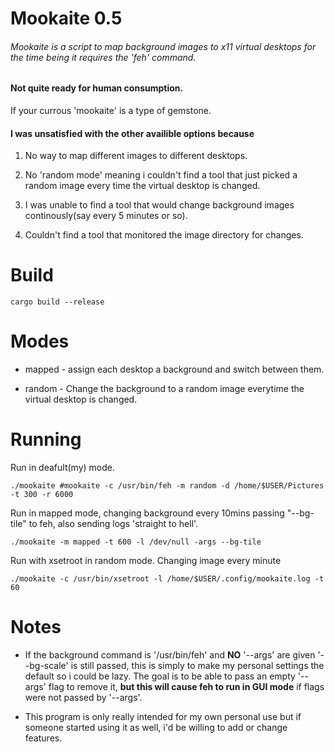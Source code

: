# Mookaite 0.5

###### Mookaite is a script to map background images to x11 virtual desktops for the time being it requires the 'feh' command.

#### **Not quite ready for human consumption.**

If your currous 'mookaite' is a type of gemstone.

#### I was unsatisfied with the other availible options because
 1. No way to map different images to different desktops.

 2. No 'random mode' meaning i couldn't find a tool that just picked a random
 image every time the virtual desktop is changed.

 3. I was unable to find a tool that would change background images continously(say every 5 minutes or so).

 4. Couldn't find a tool that monitored the image directory for changes.

# Build
    cargo build --release


# Modes
  - mapped - assign each desktop a background and switch between them.

  - random - Change the background to a random image everytime the virtual desktop is changed.

# Running
  Run in deafult(my) mode.

  `./mookaite #mookaite -c /usr/bin/feh -m random -d /home/$USER/Pictures -t 300 -r 6000`

  Run in mapped mode, changing background every 10mins passing "--bg-tile" to feh,
  also sending logs 'straight to hell'.

  `./mookaite -m mapped -t 600 -l /dev/null -args --bg-tile`

  Run with xsetroot in random mode. Changing image every minute

  `./mookaite -c /usr/bin/xsetroot -l /home/$USER/.config/mookaite.log -t 60`

# Notes

  - If the background command is '/usr/bin/feh' and **NO** '--args' are given '--bg-scale' is still passed, this is simply to
    make my personal settings the default so i could be lazy. The goal is to be able
    to pass an empty '--args' flag to remove it, **but this will cause feh to run in GUI mode** if flags were not passed by '--args'.

  - This program is only really intended for my own personal use but if someone
    started using it as well, i'd be willing to add or change features.
